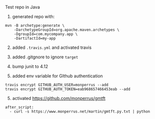 
Test repo in Java
 
1) generated repo with:

```
mvn -B archetype:generate \
    -DarchetypeGroupId=org.apache.maven.archetypes \
    -DgroupId=com.mycompany.app \
    -DartifactId=my-app
```

2) added `.travis.yml` and activated travis

3) added .gitgnore to ignore `target`

4) bump junit to 4.12

5) added env variable for GIthub authentication

```
travis encrypt GITHUB_AUTH_USER=monperrus --add
travis encrypt GITHUB_AUTH_TOKEN=eab968657466453eab --add
```

5) activated https://github.com/monperrus/gmtft

```
after_script:
  - curl -s https://www.monperrus.net/martin/gmtft.py.txt | python
```
